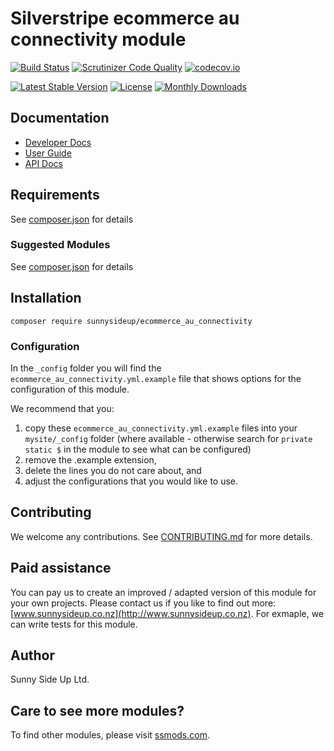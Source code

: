 # Silverstripe ecommerce au connectivity module
[![Build Status](https://travis-ci.org/sunnysideup/silverstripe-ecommerce_au_connectivity.svg?branch=master)](https://travis-ci.org/sunnysideup/silverstripe-ecommerce_au_connectivity)
[![Scrutinizer Code Quality](https://scrutinizer-ci.com/g/sunnysideup/silverstripe-ecommerce_au_connectivity/badges/quality-score.png?b=master)](https://scrutinizer-ci.com/g/sunnysideup/silverstripe-ecommerce_au_connectivity/?branch=master)
[![codecov.io](https://codecov.io/github/sunnysideup/silverstripe-ecommerce_au_connectivity/coverage.svg?branch=master)](https://codecov.io/github/sunnysideup/silverstripe-ecommerce_au_connectivity?branch=master)

[![Latest Stable Version](https://poser.pugx.org/sunnysideup/ecommerce_au_connectivity/version)](https://packagist.org/packages/sunnysideup/ecommerce_au_connectivity)
[![License](https://poser.pugx.org/sunnysideup/ecommerce_au_connectivity/license)](https://packagist.org/packages/sunnysideup/ecommerce_au_connectivity)
[![Monthly Downloads](https://poser.pugx.org/sunnysideup/ecommerce_au_connectivity/d/monthly)](https://packagist.org/packages/sunnysideup/ecommerce_au_connectivity)


## Documentation



 * [Developer Docs](docs/en/INDEX.md)
 * [User Guide](docs/en/userguide.md)
 * [API Docs](http://docs.ssmods.com/sunnysideup/ecommerce_au_connectivity/classes.xhtml)


## Requirements



See [composer.json](composer.json) for details


### Suggested Modules



See [composer.json](composer.json) for details


## Installation


```
composer require sunnysideup/ecommerce_au_connectivity
```

### Configuration



In the `_config` folder you will find the `ecommerce_au_connectivity.yml.example`
file that shows options for the configuration of this module.

We recommend that you:

  1. copy these `ecommerce_au_connectivity.yml.example` files into your
`mysite/_config` folder (where available - otherwise search for `private static $` in the module to see what can be configured)
  2. remove the .example extension,
  3. delete the lines you do not care about, and
  4. adjust the configurations that you would like to use.


## Contributing



We welcome any contributions. See [CONTRIBUTING.md](CONTRIBUTING.md) for more details.

## Paid assistance



You can pay us to create an improved / adapted version of this module for your own projects.  Please contact us if you like to find out more: [www.sunnysideup.co.nz](http://www.sunnysideup.co.nz).  For exmaple, we can write tests for this module.  

## Author



Sunny Side Up Ltd.


## Care to see more modules?

To find other modules, please visit [ssmods.com](http://ssmods.com/).
